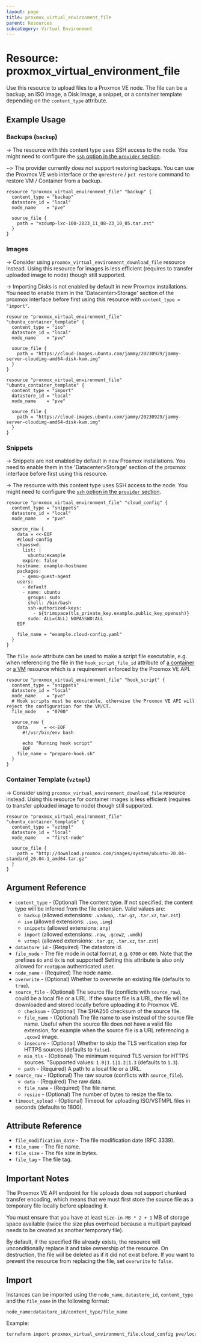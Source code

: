 ```yaml
---
layout: page
title: proxmox_virtual_environment_file
parent: Resources
subcategory: Virtual Environment
---
```


# Resource: proxmox_virtual_environment_file

Use this resource to upload files to a Proxmox VE node. The file can be a backup, an ISO image, a Disk Image, a snippet, or a container template depending on the `content_type` attribute.

## Example Usage

### Backups (`backup`)

-> The resource with this content type uses SSH access to the node. You might need to configure the [`ssh` option in the `provider` section](../index.md#node-ip-address-used-for-ssh-connection).

~> The provider currently does not support restoring backups. You can use the Proxmox VE web interface or the `qmrestore` / `pct restore` command to restore VM / Container from a backup.

```hcl
resource "proxmox_virtual_environment_file" "backup" {
  content_type = "backup"
  datastore_id = "local"
  node_name    = "pve"

  source_file {
    path = "vzdump-lxc-100-2023_11_08-23_10_05.tar.zst"
  }
}
```

### Images

-> Consider using `proxmox_virtual_environment_download_file` resource instead. Using this resource for images is less efficient (requires to transfer uploaded image to node) though still supported.

-> Importing Disks is not enabled by default in new Proxmox installations. You need to enable them in the 'Datacenter>Storage' section of the proxmox interface before first using this resource with `content_type = "import"`.

```hcl
resource "proxmox_virtual_environment_file" "ubuntu_container_template" {
  content_type = "iso"
  datastore_id = "local"
  node_name    = "pve"

  source_file {
    path = "https://cloud-images.ubuntu.com/jammy/20230929/jammy-server-cloudimg-amd64-disk-kvm.img"
  }
}
```

```hcl
resource "proxmox_virtual_environment_file" "ubuntu_container_template" {
  content_type = "import"
  datastore_id = "local"
  node_name    = "pve"

  source_file {
    path = "https://cloud-images.ubuntu.com/jammy/20230929/jammy-server-cloudimg-amd64-disk-kvm.img"
  }
}
```

### Snippets

-> Snippets are not enabled by default in new Proxmox installations. You need to enable them in the 'Datacenter>Storage' section of the proxmox interface before first using this resource.

-> The resource with this content type uses SSH access to the node. You might need to configure the [`ssh` option in the `provider` section](../index.md#node-ip-address-used-for-ssh-connection).

```hcl
resource "proxmox_virtual_environment_file" "cloud_config" {
  content_type = "snippets"
  datastore_id = "local"
  node_name    = "pve"

  source_raw {
    data = <<-EOF
    #cloud-config
    chpasswd:
      list: |
        ubuntu:example
      expire: false
    hostname: example-hostname
    packages:
      - qemu-guest-agent
    users:
      - default
      - name: ubuntu
        groups: sudo
        shell: /bin/bash
        ssh-authorized-keys:
          - ${trimspace(tls_private_key.example.public_key_openssh)}
        sudo: ALL=(ALL) NOPASSWD:ALL
    EOF

    file_name = "example.cloud-config.yaml"
  }
}
```

The `file_mode` attribute can be used to make a script file executable, e.g. when referencing the file in the `hook_script_file_id` attribute of [a container](https://registry.terraform.io/providers/bpg/proxmox/latest/docs/resources/virtual_environment_container#hook_script_file_id) or [a VM](https://registry.terraform.io/providers/bpg/proxmox/latest/docs/resources/virtual_environment_vm#hook_script_file_id) resource which is a requirement enforced by the Proxmox VE API.

```hcl
resource "proxmox_virtual_environment_file" "hook_script" {
  content_type = "snippets"
  datastore_id = "local"
  node_name    = "pve"
  # Hook scripts must be executable, otherwise the Proxmox VE API will reject the configuration for the VM/CT.
  file_mode    = "0700"

  source_raw {
    data      = <<-EOF
      #!/usr/bin/env bash

      echo "Running hook script"
      EOF
    file_name = "prepare-hook.sh"
  }
}
```

### Container Template (`vztmpl`)

-> Consider using `proxmox_virtual_environment_download_file` resource instead. Using this resource for container images is less efficient (requires to transfer uploaded image to node) though still supported.

```hcl
resource "proxmox_virtual_environment_file" "ubuntu_container_template" {
  content_type = "vztmpl"
  datastore_id = "local"
  node_name    = "first-node"

  source_file {
    path = "http://download.proxmox.com/images/system/ubuntu-20.04-standard_20.04-1_amd64.tar.gz"
  }
}
```

## Argument Reference

- `content_type` - (Optional) The content type. If not specified, the content
    type will be inferred from the file extension. Valid values are:
    - `backup` (allowed extensions: `.vzdump`, `.tar.gz`, `.tar.xz`, `tar.zst`)
    - `iso` (allowed extensions: `.iso`, `.img`)
    - `snippets` (allowed extensions: any)
    - `import` (allowed extensions: `.raw`, `.qcow2`, `.vmdk`)
    - `vztmpl` (allowed extensions: `.tar.gz`, `.tar.xz`, `tar.zst`)
- `datastore_id` - (Required) The datastore id.
- `file_mode` - The file mode in octal format, e.g. `0700` or `600`. Note that the prefixes `0o` and `0x` is not supported! Setting this attribute is also only allowed for `root@pam` authenticated user.
- `node_name` - (Required) The node name.
- `overwrite` - (Optional) Whether to overwrite an existing file (defaults to
    `true`).
- `source_file` - (Optional) The source file (conflicts with `source_raw`),
    could be a local file or a URL. If the source file is a URL, the file will
    be downloaded and stored locally before uploading it to Proxmox VE.
    - `checksum` - (Optional) The SHA256 checksum of the source file.
    - `file_name` - (Optional) The file name to use instead of the source file
        name. Useful when the source file does not have a valid file extension,
        for example when the source file is a URL referencing a `.qcow2` image.
    - `insecure` - (Optional) Whether to skip the TLS verification step for
        HTTPS sources (defaults to `false`).
    - `min_tls` - (Optional) The minimum required TLS version for HTTPS
        sources. "Supported values: `1.0|1.1|1.2|1.3` (defaults to `1.3`).
    - `path` - (Required) A path to a local file or a URL.
- `source_raw` - (Optional) The raw source (conflicts with `source_file`).
    - `data` - (Required) The raw data.
    - `file_name` - (Required) The file name.
    - `resize` - (Optional) The number of bytes to resize the file to.
- `timeout_upload` - (Optional) Timeout for uploading ISO/VSTMPL files in
    seconds (defaults to 1800).

## Attribute Reference

- `file_modification_date` - The file modification date (RFC 3339).
- `file_name` - The file name.
- `file_size` - The file size in bytes.
- `file_tag` - The file tag.

## Important Notes

The Proxmox VE API endpoint for file uploads does not support chunked transfer
encoding, which means that we must first store the source file as a temporary
file locally before uploading it.

You must ensure that you have at least `Size-in-MB * 2 + 1` MB of storage space
available (twice the size plus overhead because a multipart payload needs to be
created as another temporary file).

By default, if the specified file already exists, the resource will
unconditionally replace it and take ownership of the resource. On destruction,
the file will be deleted as if it did not exist before. If you want to prevent
the resource from replacing the file, set `overwrite` to `false`.

## Import

Instances can be imported using the `node_name`, `datastore_id`, `content_type`
and the `file_name` in the following format:

```text
node_name:datastore_id/content_type/file_name
```

Example:

```bash
terraform import proxmox_virtual_environment_file.cloud_config pve/local:snippets/example.cloud-config.yaml
```
